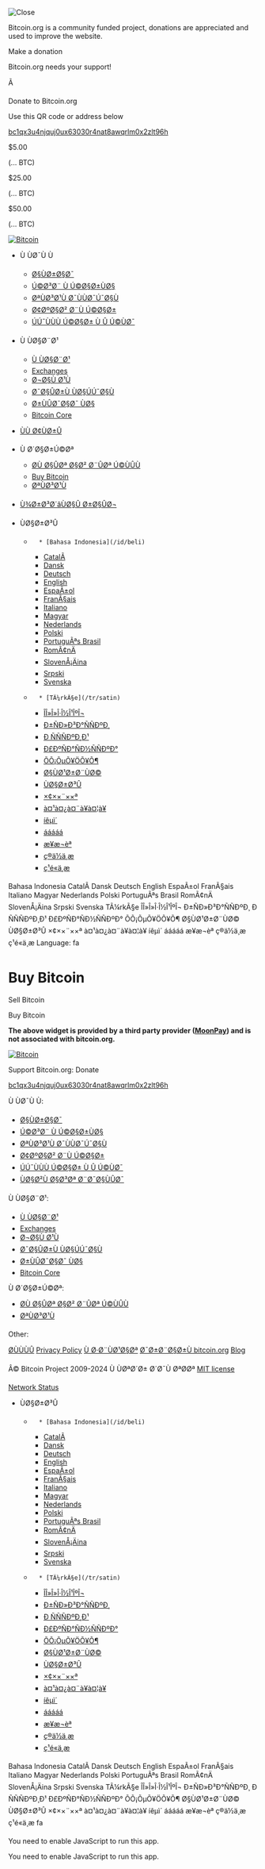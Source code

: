 ![Close](/img/icons/ico_close.svg?1716491272)

Bitcoin.org is a community funded project, donations are appreciated and used
to improve the website.

Make a donation

Bitcoin.org needs your support!

Ã

Donate to Bitcoin.org

Use this QR code or address below

[ bc1qx3u4njquj0ux63030r4nat8awqrlm0x2zlt96h
](bitcoin:bc1qx3u4njquj0ux63030r4nat8awqrlm0x2zlt96h)

$5.00

(... BTC)

$25.00

(... BTC)

$50.00

(... BTC)

[![Bitcoin](/img/icons/logotop.svg?1716491272)](/fa/)

  * Ù ÙØ¯Ù Ù
    * [Ø§ÙØ±Ø§Ø¯](/fa/bitcoin-for-individuals)
    * [Ú©Ø³Ø¨ Ù Ú©Ø§Ø±ÙØ§](/fa/bitcoin-for-businesses)
    * [ØªÙØ³Ø¹Ù Ø¯ÙÙØ¯Ú¯Ø§Ù](https://developer.bitcoin.org/)
    * [Ø¢ØºØ§Ø² Ø¨Ù Ú©Ø§Ø±](/fa/getting-started)
    * [ÚÚ¯ÙÙÙ Ú©Ø§Ø± Ù Û Ú©ÙØ¯](/fa/how-it-works)
  * Ù ÙØ§Ø¨Ø¹
    * [Ù ÙØ§Ø¨Ø¹](/fa/resources)
    * [Exchanges](/fa/exchanges)
    * [Ø¬Ø§Ù Ø¹Ù](/fa/community)
    * [Ø¯Ø§ÛØ±Ù ÙØ§ÚÚ¯Ø§Ù](/fa/vocabulary)
    * [Ø±ÙÛØ¯Ø§Ø¯ ÙØ§](/fa/events)
    * [Bitcoin Core](/fa/download)
  * [ÙÙ Ø¢ÙØ±Û](/fa/innovation)
  * Ù Ø´Ø§Ø±Ú©Øª
    * [Ø­Ù Ø§ÛØª Ø§Ø² Ø¨ÛØª Ú©ÙÛÙ](/fa/support-bitcoin)
    * [Buy Bitcoin](/fa/buy)
    * [ØªÙØ³Ø¹Ù](/fa/development)
  * [Ù¾Ø±Ø³Ø´âÙØ§Û Ø±Ø§ÛØ¬](/fa/faq)

  * ÙØ§Ø±Ø³Û
    *       * [Bahasa Indonesia](/id/beli)
      * [CatalÃ ](/ca/comprar)
      * [Dansk](/da/kobe)
      * [Deutsch](/de/kaufen)
      * [English](/en/buy)
      * [EspaÃ±ol](/es/comprar)
      * [FranÃ§ais](/fr/acheter)
      * [Italiano](/it/compra)
      * [Magyar](/hu/vasarlas)
      * [Nederlands](/nl/kopen)
      * [Polski](/pl/kup)
      * [PortuguÃªs Brasil](/pt_BR/compre)
      * [RomÃ¢nÄ](/ro/cumpara)
      * [SlovenÅ¡Äina](/sl/kupit)
      * [Srpski](/sr/kupi)
      * [Svenska](/sv/kop)
    *       * [TÃ¼rkÃ§e](/tr/satin)
      * [ÎÎ»Î»Î·Î½Î¹ÎºÎ¬](/el/buy)
      * [Ð±ÑÐ»Ð³Ð°ÑÑÐºÐ¸](/bg/buy)
      * [Ð ÑÑÑÐºÐ¸Ð¹](/ru/buy)
      * [Ð£ÐºÑÐ°ÑÐ½ÑÑÐºÐ°](/uk/buy)
      * [ÕÕ¡ÕµÕ¥ÖÕ¥Õ¶](/hy/buy)
      * [Ø§ÙØ¹Ø±Ø¨ÙØ©](/ar/buy)
      * [ÙØ§Ø±Ø³Û](/fa/buy)
      * [×¢××¨××ª](/he/buy)
      * [à¤¹à¤¿à¤¨à¥à¤¦à¥](/hi/buy)
      * [íêµ­ì´](/ko/buy)
      * [ááááá](/km/buy)
      * [æ¥æ¬èª](/ja/buy)
      * [ç®ä½ä¸­æ](/zh_CN/buy)
      * [ç¹é«ä¸­æ](/zh_TW/buy)

Bahasa Indonesia CatalÃ  Dansk Deutsch English EspaÃ±ol FranÃ§ais Italiano
Magyar Nederlands Polski PortuguÃªs Brasil RomÃ¢nÄ SlovenÅ¡Äina Srpski
Svenska TÃ¼rkÃ§e ÎÎ»Î»Î·Î½Î¹ÎºÎ¬ Ð±ÑÐ»Ð³Ð°ÑÑÐºÐ¸ Ð ÑÑÑÐºÐ¸Ð¹
Ð£ÐºÑÐ°ÑÐ½ÑÑÐºÐ° ÕÕ¡ÕµÕ¥ÖÕ¥Õ¶ Ø§ÙØ¹Ø±Ø¨ÙØ© ÙØ§Ø±Ø³Û ×¢××¨××ª
à¤¹à¤¿à¤¨à¥à¤¦à¥ íêµ­ì´ ááááá æ¥æ¬èª ç®ä½ä¸­æ
ç¹é«ä¸­æ Language: fa

# Buy Bitcoin

Sell Bitcoin

Buy Bitcoin

**The above widget is provided by a third party provider
([MoonPay](https://www.moonpay.com/)) and is not associated with
bitcoin.org.**

[ ![Bitcoin](/img/icons/logo-footer.svg?1716491272) ](/fa/)

Support Bitcoin.org: Donate

[bc1qx3u4njquj0ux63030r4nat8awqrlm0x2zlt96h](bitcoin:bc1qx3u4njquj0ux63030r4nat8awqrlm0x2zlt96h)

Ù ÙØ¯Ù Ù:

  * [Ø§ÙØ±Ø§Ø¯](/fa/bitcoin-for-individuals)
  * [Ú©Ø³Ø¨ Ù Ú©Ø§Ø±ÙØ§](/fa/bitcoin-for-businesses)
  * [ØªÙØ³Ø¹Ù Ø¯ÙÙØ¯Ú¯Ø§Ù](https://developer.bitcoin.org/)
  * [Ø¢ØºØ§Ø² Ø¨Ù Ú©Ø§Ø±](/fa/getting-started)
  * [ÚÚ¯ÙÙÙ Ú©Ø§Ø± Ù Û Ú©ÙØ¯](/fa/how-it-works)
  * [ÙØ§Ø²Ù Ø§Ø³Øª Ø¨Ø¯Ø§ÙÛØ¯](/fa/you-need-to-know)

Ù ÙØ§Ø¨Ø¹:

  * [Ù ÙØ§Ø¨Ø¹](/fa/resources)
  * [Exchanges](/fa/exchanges)
  * [Ø¬Ø§Ù Ø¹Ù](/fa/community)
  * [Ø¯Ø§ÛØ±Ù ÙØ§ÚÚ¯Ø§Ù ](/fa/vocabulary)
  * [Ø±ÙÛØ¯Ø§Ø¯ ÙØ§](/fa/events)
  * [Bitcoin Core](/fa/download)

Ù Ø´Ø§Ø±Ú©Øª:

  * [Ø­Ù Ø§ÛØª Ø§Ø² Ø¨ÛØª Ú©ÙÛÙ](/fa/support-bitcoin)
  * [ØªÙØ³Ø¹Ù](/fa/development)

Other:

[Ø­ÙÙÙÛ](/fa/legal) [Privacy Policy](/en/privacy) [Ù
Ø·Ø¨ÙØ¹Ø§Øª](/fa/press) [Ø¯Ø±Ø¨Ø§Ø±Ù bitcoin.org](/fa/about-us)
[Blog](/en/blog)

Â© Bitcoin Project 2009-2024 Ù ÙØªØ´Ø± Ø´Ø¯Ù ØªØ­Øª [MIT
license](http://opensource.org/licenses/mit-license.php)

[Network Status](/en/alerts)

  * ÙØ§Ø±Ø³Û
    *       * [Bahasa Indonesia](/id/beli)
      * [CatalÃ ](/ca/comprar)
      * [Dansk](/da/kobe)
      * [Deutsch](/de/kaufen)
      * [English](/en/buy)
      * [EspaÃ±ol](/es/comprar)
      * [FranÃ§ais](/fr/acheter)
      * [Italiano](/it/compra)
      * [Magyar](/hu/vasarlas)
      * [Nederlands](/nl/kopen)
      * [Polski](/pl/kup)
      * [PortuguÃªs Brasil](/pt_BR/compre)
      * [RomÃ¢nÄ](/ro/cumpara)
      * [SlovenÅ¡Äina](/sl/kupit)
      * [Srpski](/sr/kupi)
      * [Svenska](/sv/kop)
    *       * [TÃ¼rkÃ§e](/tr/satin)
      * [ÎÎ»Î»Î·Î½Î¹ÎºÎ¬](/el/buy)
      * [Ð±ÑÐ»Ð³Ð°ÑÑÐºÐ¸](/bg/buy)
      * [Ð ÑÑÑÐºÐ¸Ð¹](/ru/buy)
      * [Ð£ÐºÑÐ°ÑÐ½ÑÑÐºÐ°](/uk/buy)
      * [ÕÕ¡ÕµÕ¥ÖÕ¥Õ¶](/hy/buy)
      * [Ø§ÙØ¹Ø±Ø¨ÙØ©](/ar/buy)
      * [ÙØ§Ø±Ø³Û](/fa/buy)
      * [×¢××¨××ª](/he/buy)
      * [à¤¹à¤¿à¤¨à¥à¤¦à¥](/hi/buy)
      * [íêµ­ì´](/ko/buy)
      * [ááááá](/km/buy)
      * [æ¥æ¬èª](/ja/buy)
      * [ç®ä½ä¸­æ](/zh_CN/buy)
      * [ç¹é«ä¸­æ](/zh_TW/buy)

Bahasa Indonesia CatalÃ  Dansk Deutsch English EspaÃ±ol FranÃ§ais Italiano
Magyar Nederlands Polski PortuguÃªs Brasil RomÃ¢nÄ SlovenÅ¡Äina Srpski
Svenska TÃ¼rkÃ§e ÎÎ»Î»Î·Î½Î¹ÎºÎ¬ Ð±ÑÐ»Ð³Ð°ÑÑÐºÐ¸ Ð ÑÑÑÐºÐ¸Ð¹
Ð£ÐºÑÐ°ÑÐ½ÑÑÐºÐ° ÕÕ¡ÕµÕ¥ÖÕ¥Õ¶ Ø§ÙØ¹Ø±Ø¨ÙØ© ÙØ§Ø±Ø³Û ×¢××¨××ª
à¤¹à¤¿à¤¨à¥à¤¦à¥ íêµ­ì´ ááááá æ¥æ¬èª ç®ä½ä¸­æ
ç¹é«ä¸­æ fa

You need to enable JavaScript to run this app.

You need to enable JavaScript to run this app.

